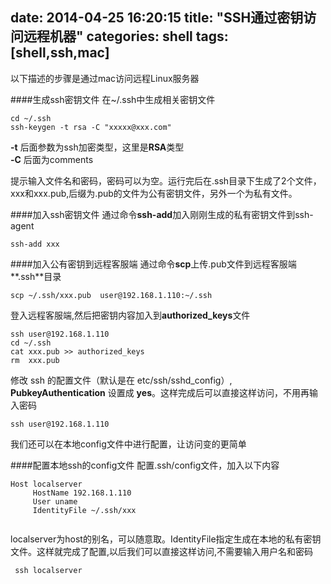 date: 2014-04-25 16:20:15
title: "SSH通过密钥访问远程机器"
categories: shell
tags: [shell,ssh,mac]
---

以下描述的步骤是通过mac访问远程Linux服务器

####生成ssh密钥文件
在~/.ssh中生成相关密钥文件

```
cd ~/.ssh
ssh-keygen -t rsa -C "xxxxx@xxx.com"

```
**-t** 后面参数为ssh加密类型，这里是**RSA**类型  
**-C** 后面为comments  

提示输入文件名和密码，密码可以为空。运行完后在.ssh目录下生成了2个文件，xxx和xxx.pub,后缀为.pub的文件为公有密钥文件，另外一个为私有文件。

####加入ssh密钥文件
通过命令**ssh-add**加入刚刚生成的私有密钥文件到ssh-agent

```
ssh-add xxx

```

####加入公有密钥到远程客服端
通过命令**scp**上传.pub文件到远程客服端**.ssh**目录

```
scp ~/.ssh/xxx.pub  user@192.168.1.110:~/.ssh 

```
登入远程客服端,然后把密钥内容加入到**authorized_keys**文件

```
ssh user@192.168.1.110
cd ~/.ssh
cat xxx.pub >> authorized_keys
rm  xxx.pub

```

修改 ssh 的配置文件（默认是在 etc/ssh/sshd_config）, **PubkeyAuthentication** 设置成 **yes**。这样完成后可以直接这样访问，不用再输入密码

```
ssh user@192.168.1.110

```
我们还可以在本地config文件中进行配置，让访问变的更简单

####配置本地ssh的config文件
配置.ssh/config文件，加入以下内容
```
Host localserver  
     HostName 192.168.1.110  
     User uname  
     IdentityFile ~/.ssh/xxx 
      
```

localserver为host的别名，可以随意取。IdentityFile指定生成在本地的私有密钥文件。这样就完成了配置,以后我们可以直接这样访问,不需要输入用户名和密码

```
 ssh localserver
 
```



